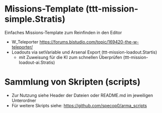 # Missions-Template (ttt-mission-simple.Stratis)
Einfaches Missions-Template zum Reinfinden in den Editor

* W_Teleporter https://forums.bistudio.com/topic/169420-the-w-teleporter/
* Loadouts via setVariable und Arsenal Export (ttt-mission-loadout.Startis)
    * mit Zuweisung für die KI zum schnellen Überprüfen (ttt-mission-loadout-ai.Stratis)

# Sammlung von Skripten (scripts)

* Zur Nutzung siehe Header der Dateien oder README.md im jeweiligen Unterordner
* Für weitere Skripts siehe: https://github.com/specop0/arma_scripts